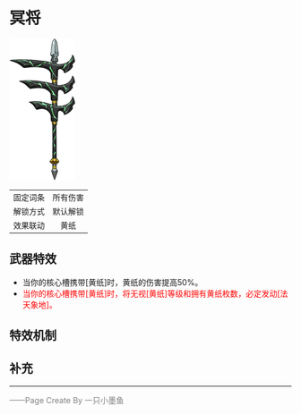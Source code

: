 # 冥将

![冥将](../Img/Texture2D_Sword/冥将.png)

|||
|:----:|:----:|
|固定词条|所有伤害|
|解锁方式|默认解锁|
|效果联动|黄纸|


## 武器特效
- 当你的核心槽携带[黄纸]时，黄纸的伤害提高50%。
- <font color=red>当你的核心槽携带[黄纸]时，将无视[黄纸]等级和拥有黄纸枚数，必定发动[法天象地]。</font>

## 特效机制

## 补充

---

<font color=grey>——Page Create By 一只小墨鱼</font>
